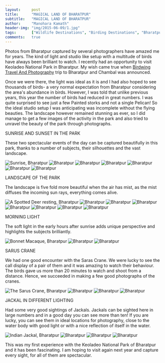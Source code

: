 ```yaml
---
layout:     post
title:      "MAGICAL LAND OF BHARATPUR"
subtitle:   "MAGICAL LAND OF BHARATPUR"
author:     "Manohara Kamath"
header-img: "img/2015-06-09/1.jpg"
tags:       ["Wildlife Destinations", "Birding Destinations", "Bharatpur"]
comments:   true
---
```



<p>Photos from Bharatpur captured by several photographers have amazed me for years. The kind of light and studio like setup with a multitude of birds have always been brilliant to watch. I recently had an opportunity to visit Keoladeo National Park in Bharatpur. My wish came true when <a href="http://www.wilderhood.com/organizer/Birdwing%20Photography">Birdwing Travel And Photography</a> trip to Bharatpur and Chambal was announced.</p>

<p>Once we were there, the light was ideal as it is and I had also hoped to see thousands of birds- a very normal expectation from Bharatpur considering the area's abundance in birds. However, I was told that unlike previous years, this year the number of birds had reduced in great numbers. I was quite surprised to see just a few Painted storks and not a single Pelican! So the ideal studio setup I was anticipating was incomplete without the flying beauties. The landscape however remained stunning as ever, so I did manage to get a few images of the activity in the park and also tried to unravel the beauty of the park through photographs.</p>

<p>SUNRISE AND SUNSET IN THE PARK</p>

<p>These two spectacular events of the day can be captured beautifully in this park, thanks to a number of subjects, their silhouettes and the vast landscape.</p>

<img src="{{ site.baseurl }}/img/2015-06-09/2.jpg" alt="Sunrise, Bharatpur">

<img src="{{ site.baseurl }}/img/2015-06-09/3.jpg" alt="Bharatpur">

<img src="{{ site.baseurl }}/img/2015-06-09/4.jpg" alt="Bharatpur">

<img src="{{ site.baseurl }}/img/2015-06-09/5.jpg" alt="Bharatpur">

<img src="{{ site.baseurl }}/img/2015-06-09/6.jpg" alt="Bharatpur">

<img src="{{ site.baseurl }}/img/2015-06-09/7.jpg" alt="Bharatpur">

<img src="{{ site.baseurl }}/img/2015-06-09/8.jpg" alt="Bharatpur">

<p>LANDSCAPE OF THE PARK</p>

<p>The landscape is five fold more beautiful when the air has mist, as the mist diffuses the incoming sun rays, everything comes alive. </p>

<img src="{{ site.baseurl }}/img/2015-06-09/9.jpg" alt="A Spotted Deer resting, Bharatpur">

<img src="{{ site.baseurl }}/img/2015-06-09/10.jpg" alt="Bharatpur">

<img src="{{ site.baseurl }}/img/2015-06-09/11.jpg" alt="Bharatpur">

<img src="{{ site.baseurl }}/img/2015-06-09/12.jpg" alt="Bharatpur">

<img src="{{ site.baseurl }}/img/2015-06-09/13.jpg" alt="Bharatpur">

<img src="{{ site.baseurl }}/img/2015-06-09/14.jpg" alt="Bharatpur">

<img src="{{ site.baseurl }}/img/2015-06-09/15.jpg" alt="Bharatpur">

<img src="{{ site.baseurl }}/img/2015-06-09/16.jpg" alt="Bharatpur">

<p>MORNING LIGHT</p>

<p>The soft light in the early hours after sunrise adds unique perspective and highlights the subjects brilliantly.</p>

<img src="{{ site.baseurl }}/img/2015-06-09/17.jpg" alt="Bonnet Macaque, Bharatpur">

<img src="{{ site.baseurl }}/img/2015-06-09/18.jpg" alt="Bharatpur">

<img src="{{ site.baseurl }}/img/2015-06-09/19.jpg" alt="Bharatpur">

<p>SARUS CRANE</p>

<p>We had one good encounter with the Saras Crane. We were lucky to see the call display of a pair of them and it was amazing to watch their behaviour. The birds gave us more than 20 minutes to watch and shoot from a distance. Hence, we succeeded in making a few good photographs of the cranes.</p>

<img src="{{ site.baseurl }}/img/2015-06-09/20.jpg" alt="The Sarus Crane, Bharatpur">

<img src="{{ site.baseurl }}/img/2015-06-09/21.jpg" alt="Bharatpur">

<img src="{{ site.baseurl }}/img/2015-06-09/22.jpg" alt="Bharatpur">

<img src="{{ site.baseurl }}/img/2015-06-09/23.jpg" alt="Bharatpur">

<p>JACKAL IN DIFFERENT LIGHTING</p>

<p>Had some very good sightings of Jackals. Jackals can be sighted here in large numbers and in a good day you can see more than ten! If you are lucky, you can see them in ideal locations for photography, close to the water body with good light or with a nice reflection of itself in the water.</p>

<img src="{{ site.baseurl }}/img/2015-06-09/24.jpg" alt="Indian Jackal, Bharatpur">

<img src="{{ site.baseurl }}/img/2015-06-09/25.jpg" alt="Bharatpur">

<img src="{{ site.baseurl }}/img/2015-06-09/26.jpg" alt="Bharatpur">

<img src="{{ site.baseurl }}/img/2015-06-09/27.jpg" alt="Bharatpur">

<p>This was my first experience with the Keoladeo National Park of Bharatpur and it has been fascinating. I am hoping to visit again next year and capture every sight, for all of them are spectacular.</p>

